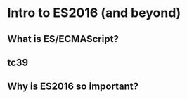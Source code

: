 # Intro to ES2016 (and beyond)

## What is ES/ECMAScript?

## tc39 

## Why is ES2016 so important?
